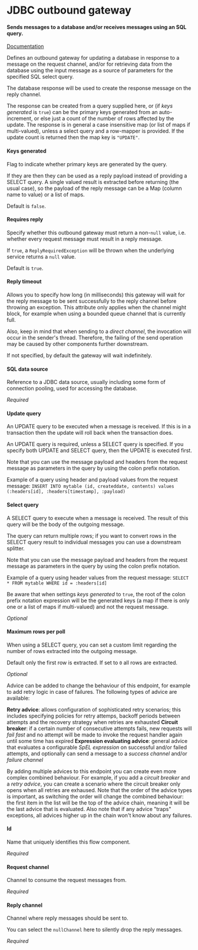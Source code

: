 # JDBC outbound gateway
#### Sends messages to a database and/or receives messages using an SQL query.
<a href="http://docs.spring.io/spring-integration/docs/2.2.x/reference/html/jdbc.html#jdbc-outbound-gateway" target="_blank">Documentation</a>

Defines an outbound gateway for updating a database in response to a message on the request channel, and/or for retrieving data from the database using the input message as a source of parameters for the specified SQL select query.

The database response will be used to create the response message on the reply channel.

The response can be created from a query supplied here, or (if <i>keys generated</i> is <code>true</code>) can be the primary keys generated from an auto-increment, or else just a count of the number of rows affected by the update.  The response is in general a case insensitive map (or list of maps if multi-valued), unless a select query and a row-mapper is provided.  If the update count is returned then the map key is <code>"UPDATE"</code>.

#### Keys generated
Flag to indicate whether primary keys are generated by the query. 

If they are then they can be used as a reply payload instead of providing a SELECT query. A single valued result is extracted before returning (the usual case), so the payload of the reply message can be a Map (column name to value) or a list of maps.

Default is <code>false</code>.

#### Requires reply
Specify whether this outbound gateway must return a non-<code>null</code> value, i.e. whether every request message must result in a reply message.

If <code>true</code>, a <code>ReplyRequiredException</code> will be thrown when the underlying service returns a <code>null</code> value.

Default is <code>true</code>.

#### Reply timeout
Allows you to specify how long (in milliseconds) this gateway will wait for the reply message to be sent successfully to the reply channel before throwing an exception. This attribute only applies when the channel might block, for example when using a bounded queue channel that is currently full.

Also, keep in mind that when sending to a <i>direct channel</i>, the invocation will occur in the sender's thread. Therefore, the failing of the send operation may be caused by other components further downstream.

If not specified, by default the gateway will wait indefinitely.

#### SQL data source
Reference to a JDBC data source, usually including some form of connection pooling, used for accessing the database.

<i>Required</i>

#### Update query
An UPDATE query to be executed when a message is received. If this is in a transaction then the update will roll back when the transaction does.

An UPDATE query is required, unless a SELECT query is specified. If you specify both UPDATE and SELECT query, then the UPDATE is executed first.

Note that you can use the message payload and headers from the request message as parameters in the query by using the colon prefix notation.

Example of a query using header and payload values from the request message:
<code>INSERT INTO mytable (id, createddate, contents) values (:headers[id], :headers[timestamp], :payload)</code>

#### Select query
A SELECT query to execute when a message is received. The result of this query will be the body of the outgoing message.

The query can return multiple rows; if you want to convert rows in the SELECT query result to individual messages you can use a downstream splitter.

Note that you can use the message payload and headers from the request message as parameters in the query by using the colon prefix notation.

Example of a query using header values from the request message:
<code>SELECT * FROM mytable WHERE id = :headers[id]</code>

Be aware that when settings <i>keys generated</i> to <code>true</code>, the root of the colon prefix notation expression will be the generated keys (a map if there is only one or a list of maps if multi-valued) and not the request message.

<i>Optional</i>

#### Maximum rows per poll
When using a SELECT query, you can set a custom limit regarding the number of rows extracted into the outgoing message.

Default only the first row is extracted. If set to <code>0</code> all rows are extracted.

<i>Optional</i>


Advice can be added to change the behaviour of this endpoint, for example to add retry logic in case of failures. The following types of advice are available:

<b>Retry advice</b>: allows configuration of sophisticated retry scenarios; this includes specifying policies for retry attemps, backoff periods between attempts and the recovery strategy when retries are exhausted
<b>Circuit breaker</b>: if a certain number of consecutive attempts fails, new requests will <i>fail fast</i> and no attempt will be made to invoke the request handler again until some time has expired
<b>Expression evaluating advice</b>: general advice that evaluates a configurable <i>SpEL expression</i> on successful and/or failed attempts, and optionally can send a message to a <i>success channel</i> and/or <i>failure channel</i>

By adding multiple advices to this endpoint you can create even more complex combined behaviour. For example, if you add a <i>circuit breaker</i> and a <i>retry advice</i>, you can create a scenario where the circuit breaker only opens when all retries are exhaused. Note that the order of the advice types is important, as switching the order will change the combined behaviour: the first item in the list will be the top of the advice chain, meaning it will be the last advice that is evaluated. Also note that if any advice "traps" exceptions, all advices higher up in the chain won't know about any failures.

#### Id
Name that uniquely identifies this flow component.

<i>Required</i>

#### Request channel
Channel to consume the request messages from.

<i>Required</i>

#### Reply channel
Channel where reply messages should be sent to.

You can select the <code>nullChannel</code> here to silently drop the reply messages.

<i>Required</i>

